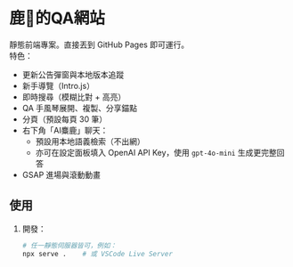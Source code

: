 # 鹿🦌的QA網站

靜態前端專案。直接丟到 GitHub Pages 即可運行。  
特色：  
- 更新公告彈窗與本地版本追蹤  
- 新手導覽（Intro.js）  
- 即時搜尋（模糊比對 + 高亮）  
- QA 手風琴展開、複製、分享錨點  
- 分頁（預設每頁 30 筆）  
- 右下角「AI麋鹿」聊天：  
  - 預設用本地語義檢索（不出網）  
  - 亦可在設定面板填入 OpenAI API Key，使用 `gpt-4o-mini` 生成更完整回答  
- GSAP 進場與滾動動畫

## 使用
1. 開發：
   ```bash
   # 任一靜態伺服器皆可，例如：
   npx serve .    # 或 VSCode Live Server